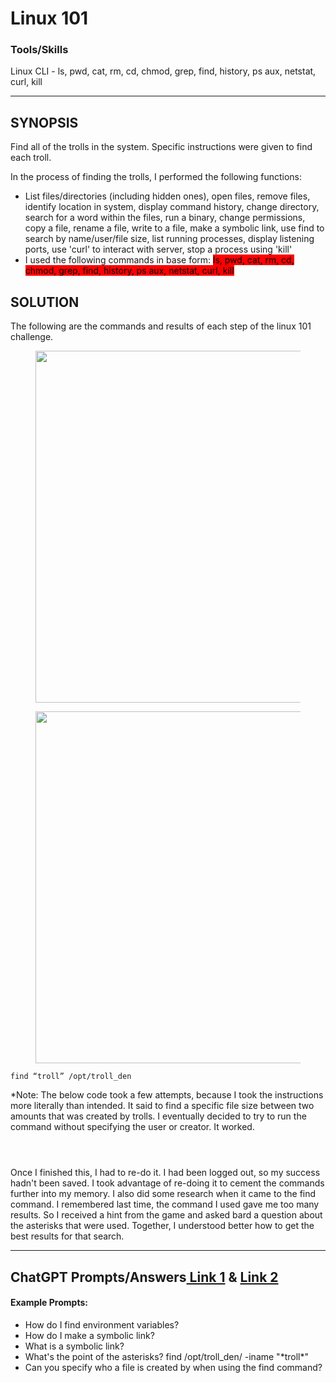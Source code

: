 # Linux 101

### Tools/Skills 

Linux CLI - ls, pwd, cat, rm, cd, chmod, grep, find, history, ps aux, netstat, curl, kill

---

## SYNOPSIS

Find all of the trolls in the system. Specific instructions were given to find each troll.

In the process of finding the trolls, I performed the following functions:&#x20;

* List files/directories (including hidden ones), open files, remove files, identify location in system, display command history, change directory, search for a word within the files, run a binary, change permissions, copy a file, rename a file, write to a file, make a symbolic link, use find to search by name/user/file size, list running processes, display listening ports, use 'curl' to interact with server, stop a process using 'kill'
* I used the following commands in base form: <mark style="background-color:red;">ls, pwd, cat, rm, cd, chmod, grep, find, history, ps aux, netstat, curl, kill</mark>

## SOLUTION

The following are the commands and results of each step of the linux 101 challenge.

<div align="left">

<figure><img src="https://lh7-us.googleusercontent.com/eGKwaEre3T8rxQFBnqlxoEbGBJxrGXpTnbT5K_Ps0pxmR38ItzwjAHdRqJOlFMM98KhgZKXaQi583QWtzwctw59rkKMG1USnrMqqZC6XKBB2ttIuOuc6afoZ9Kzw7_No693YN7wqqUXsiOvNorVeQmM" alt="" width="563"><figcaption></figcaption></figure>

</div>

<div align="left">

<figure><img src="https://lh7-us.googleusercontent.com/rx4NslQFhseB8qmcR0M0TtvSfZCANGGy2mWAZ3K5bMCt5KUnetC3LS6FNvCXLtPgmC0Yn6rHY_jgaWtCb4vlVQXxDelrNllhfR6L6WeDzC8n4aV9aYzWwLxnQeQVbsgkpvWWB2lOHasVP6aMZ28sqo4" alt="" width="563"><figcaption></figcaption></figure>

</div>

`find “troll” /opt/troll_den`

\*Note: The below code took a few attempts, because I took the instructions more literally than intended. It said to find a specific file size between two amounts that was created by trolls. I eventually decided to try to run the command without specifying the user or creator. It worked.

<figure><img src="https://lh7-us.googleusercontent.com/6ZJ1pK8qOnkLnSrbLcS23ez9Ltvo-oqKqZuSC6_SyqJoTV5uPBdHvK9YGB5iSycdI4jU08IgxgIvLprESs-37c4DxVVUhvQUoQ2_ewgjqovuwSeIZExIqRXF2Cs_Ifl-u0ixpK0IFlmBfjVFq-uX3TU" alt=""><figcaption></figcaption></figure>

<figure><img src="https://lh7-us.googleusercontent.com/OlfXeAGNlw_akr-ftN5zjO_GjmKvUx3PMMu6TBVbRF_dqSdlWAklN8aSAJuZiCRzctH_pQM75fKzS6MWI7jtflXrMiN2GBD0XU08VXla7dq_pfrlDIkUdxNQHGtM1ENk-XoN9OgPN0JR-riPgAltQVM" alt=""><figcaption></figcaption></figure>

<figure><img src="https://lh7-us.googleusercontent.com/LxnsNfaGFK0g55aOfLr2ZTeXdvNv9K4XrAx08JwzEaW7-tMP2o2a_gNys8mBHjv3zlyhLq31eTBKgA2azIzIpO9CMeILaAMG2Py_EQcitA2lNMbzK1p6BhkA05fLR0MF_t8okIl6ki42PBMkLmQQW74" alt=""><figcaption></figcaption></figure>

Once I finished this, I had to re-do it. I had been logged out, so my success hadn't been saved. I took advantage of re-doing it to cement the commands further into my memory. I also did some research when it came to the find command. I remembered last time, the command I used gave me too many results. So I received a hint from the game and asked bard a question about the asterisks that were used. Together, I understood better how to get the best results for that search.

***

## ChatGPT Prompts/Answers[ Link 1](https://chat.openai.com/share/006a52f6-e4fe-4e22-a75c-b8f2a9e0f9ee) & [Link 2](https://chat.openai.com/share/f179a63d-feaa-479f-b569-bcd322ff589b)

#### Example Prompts:

* How do I find environment variables?
* How do I make a symbolic link?
* What is a symbolic link?
* What's the point of the asterisks? find /opt/troll\_den/ -iname "\*troll\*"
* Can you specify who a file is created by when using the find command?
